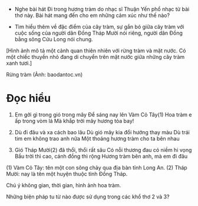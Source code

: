 - Nghe bài hát Đi trong hương tràm do nhạc sĩ Thuận Yến phổ nhạc từ bài thơ này. Bài hát mang đến cho em những cảm xúc như thế nào?

- Tìm hiểu thêm về đặc điểm của cây tràm, sự gắn bó giữa cây tràm với cuộc sống của người dân Đồng Tháp Mười nói riêng, người dân Đồng bằng sông Cửu Long nói chung.

[Hình ảnh mô tả một cảnh quan thiên nhiên với rừng tràm và mặt nước. Có một chiếc thuyền nhỏ đang di chuyển trên mặt nước giữa những cây tràm xanh tươi.]

Rừng tràm (Ảnh: baodantoc.vn)

# Đọc hiểu

1. Em gởi gì trong gió trong mây
   Để sáng nay lên Vàm Cỏ Tây(1)
   Hoa tràm e ấp trong vòm lá
   Mà khắp trời mây hương tỏa bay!

2. Dù đi đâu và xa cách bao lâu
   Dù gió mây kia đổi hướng thay màu
   Dù trái tim em không trao anh nữa
   Một thoáng hương tràm cho ta bên nhau

3. Gió Tháp Mười(2) đã thổi, thổi rất sâu
   Có nỗi thương đau có niềm hi vọng
   Bầu trời thì cao, cánh đồng thì rộng
   Hương tràm bên anh, mà em đi đâu

(1) Vàm Cỏ Tây: tên một con sông chảy qua địa bàn tỉnh Long An.
(2) Tháp Mười: nay là tên một huyện thuộc tỉnh Đồng Tháp.

Chú ý không gian, thời gian, hình ảnh hoa tràm.

Những biện pháp tu từ nào được sử dụng trong các khổ thơ 2 và 3?